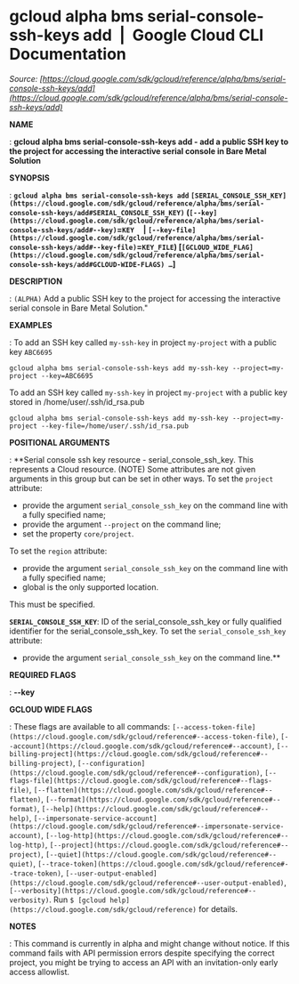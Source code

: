 # gcloud alpha bms serial-console-ssh-keys add  |  Google Cloud CLI Documentation

*Source: [https://cloud.google.com/sdk/gcloud/reference/alpha/bms/serial-console-ssh-keys/add](https://cloud.google.com/sdk/gcloud/reference/alpha/bms/serial-console-ssh-keys/add)*

**NAME**

: **gcloud alpha bms serial-console-ssh-keys add - add a public SSH key to the project for accessing the interactive serial console in Bare Metal Solution**

**SYNOPSIS**

: **`gcloud alpha bms serial-console-ssh-keys add` `[SERIAL_CONSOLE_SSH_KEY](https://cloud.google.com/sdk/gcloud/reference/alpha/bms/serial-console-ssh-keys/add#SERIAL_CONSOLE_SSH_KEY)` (`[--key](https://cloud.google.com/sdk/gcloud/reference/alpha/bms/serial-console-ssh-keys/add#--key)`=`KEY`     | `[--key-file](https://cloud.google.com/sdk/gcloud/reference/alpha/bms/serial-console-ssh-keys/add#--key-file)`=`KEY_FILE`) [`[GCLOUD_WIDE_FLAG](https://cloud.google.com/sdk/gcloud/reference/alpha/bms/serial-console-ssh-keys/add#GCLOUD-WIDE-FLAGS) …`]**

**DESCRIPTION**

: `(ALPHA)` Add a public SSH key to the project for accessing the
interactive serial console in Bare Metal Solution."

**EXAMPLES**

: To add an SSH key called ``my-ssh-key`` in
project ``my-project`` with a public key
``ABC6695``

```
gcloud alpha bms serial-console-ssh-keys add my-ssh-key --project=my-project --key=ABC6695
```

To add an SSH key called ``my-ssh-key`` in
project ``my-project`` with a public key stored
in /home/user/.ssh/id_rsa.pub

```
gcloud alpha bms serial-console-ssh-keys add my-ssh-key --project=my-project --key-file=/home/user/.ssh/id_rsa.pub
```

**POSITIONAL ARGUMENTS**

: **Serial console ssh key resource - serial_console_ssh_key. This represents a
Cloud resource. (NOTE) Some attributes are not given arguments in this group but
can be set in other ways.
To set the `project` attribute:

- provide the argument `serial_console_ssh_key` on the command line
with a fully specified name;
- provide the argument `--project` on the command line;
- set the property `core/project`.

To set the `region` attribute:

- provide the argument `serial_console_ssh_key` on the command line
with a fully specified name;
- global is the only supported location.

This must be specified.

**`SERIAL_CONSOLE_SSH_KEY`**:
ID of the serial_console_ssh_key or fully qualified identifier for the
serial_console_ssh_key.
To set the `serial_console_ssh_key` attribute:

- provide the argument `serial_console_ssh_key` on the command line.**

**REQUIRED FLAGS**

: **--key**

**GCLOUD WIDE FLAGS**

: These flags are available to all commands: `[--access-token-file](https://cloud.google.com/sdk/gcloud/reference#--access-token-file)`,
`[--account](https://cloud.google.com/sdk/gcloud/reference#--account)`, `[--billing-project](https://cloud.google.com/sdk/gcloud/reference#--billing-project)`,
`[--configuration](https://cloud.google.com/sdk/gcloud/reference#--configuration)`,
`[--flags-file](https://cloud.google.com/sdk/gcloud/reference#--flags-file)`,
`[--flatten](https://cloud.google.com/sdk/gcloud/reference#--flatten)`, `[--format](https://cloud.google.com/sdk/gcloud/reference#--format)`, `[--help](https://cloud.google.com/sdk/gcloud/reference#--help)`, `[--impersonate-service-account](https://cloud.google.com/sdk/gcloud/reference#--impersonate-service-account)`,
`[--log-http](https://cloud.google.com/sdk/gcloud/reference#--log-http)`,
`[--project](https://cloud.google.com/sdk/gcloud/reference#--project)`, `[--quiet](https://cloud.google.com/sdk/gcloud/reference#--quiet)`, `[--trace-token](https://cloud.google.com/sdk/gcloud/reference#--trace-token)`, `[--user-output-enabled](https://cloud.google.com/sdk/gcloud/reference#--user-output-enabled)`,
`[--verbosity](https://cloud.google.com/sdk/gcloud/reference#--verbosity)`.
Run `$ [gcloud help](https://cloud.google.com/sdk/gcloud/reference)` for details.

**NOTES**

: This command is currently in alpha and might change without notice. If this
command fails with API permission errors despite specifying the correct project,
you might be trying to access an API with an invitation-only early access
allowlist.